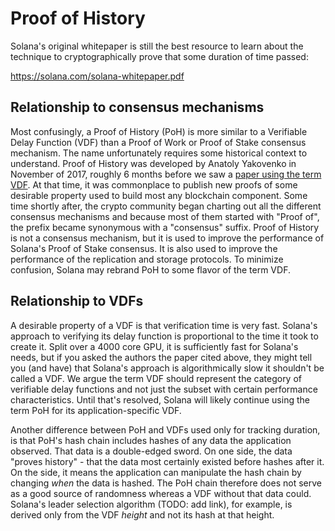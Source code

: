 # Proof of History

Solana's original whitepaper is still the best resource to learn about the
technique to cryptographically prove that some duration of time passed:

https://solana.com/solana-whitepaper.pdf

## Relationship to consensus mechanisms

Most confusingly, a Proof of History (PoH) is more similar to a Verifiable
Delay Function (VDF) than a Proof of Work or Proof of Stake consensus
mechanism. The name unfortunately requires some historical context to
understand. Proof of History was developed by Anatoly Yakovenko in November of
2017, roughly 6 months before we saw a [paper using the term
VDF](https://eprint.iacr.org/2018/601.pdf). At that time, it was commonplace to
publish new proofs of some desirable property used to build most any blockchain
component. Some time shortly after, the crypto community began charting out all
the different consensus mechanisms and because most of them started with "Proof
of", the prefix became synonymous with a "consensus" suffix. Proof of History
is not a consensus mechanism, but it is used to improve the performance of
Solana's Proof of Stake consensus. It is also used to improve the performance
of the replication and storage protocols. To minimize confusion, Solana may
rebrand PoH to some flavor of the term VDF.


## Relationship to VDFs

A desirable property of a VDF is that verification time is very fast. Solana's
approach to verifying its delay function is proportional to the time it took to
create it. Split over a 4000 core GPU, it is sufficiently fast for Solana's
needs, but if you asked the authors the paper cited above, they might tell you
(and have) that Solana's approach is algorithmically slow it shouldn't be
called a VDF. We argue the term VDF should represent the category of verifiable
delay functions and not just the subset with certain performance
characteristics. Until that's resolved, Solana will likely continue using the
term PoH for its application-specific VDF.

Another difference between PoH and VDFs used only for tracking duration, is
that PoH's hash chain includes hashes of any data the application observed.
That data is a double-edged sword. On one side, the data "proves history" -
that the data most certainly existed before hashes after it. On the side, it
means the application can manipulate the hash chain by changing *when* the data
is hashed. The PoH chain therefore does not serve as a good source of
randomness whereas a VDF without that data could. Solana's leader selection
algorithm (TODO: add link), for example, is derived only from the VDF *height*
and not its hash at that height.
